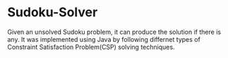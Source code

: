# Sudoku-Solver
Given an unsolved Sudoku problem, it can produce the solution if there is
any. It was implemented using Java by following differnet types of Constraint Satisfaction
Problem(CSP) solving techniques.
